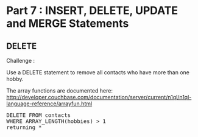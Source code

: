 # Part 7 : INSERT, DELETE, UPDATE and MERGE Statements

## DELETE

Challenge : 

Use a DELETE statement to remove all contacts who have more than one hobby.

The array functions are documented here:
http://developer.couchbase.com/documentation/server/current/n1ql/n1ql-language-reference/arrayfun.html


<pre id="example">
DELETE FROM contacts 
WHERE ARRAY_LENGTH(hobbies) > 1
returning *
</pre>
